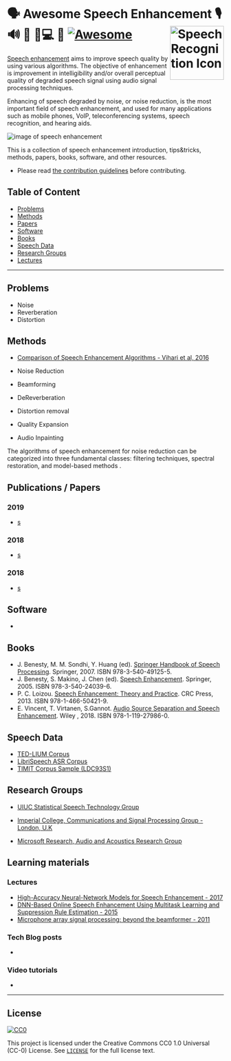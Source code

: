 # 🗣️  Awesome Speech Enhancement 🎙 🔊 🎤 📱💻   💬      	 [![Awesome](https://awesome.re/badge.svg)](https://awesome.re)  <img src="https://i.imgur.com/AH4MxeB.png" width="125" align="right" alt="Speech Recognition Icon">

[Speech enhancement](https://en.wikipedia.org/wiki/Speech_enhancement) aims to improve speech quality by using various algorithms. The objective of enhancement is improvement in intelligibility and/or overall perceptual quality of degraded speech signal using audio signal processing techniques.

Enhancing of speech degraded by noise, or noise reduction, is the most important field of speech enhancement, and used for many applications such as mobile phones, VoIP, teleconferencing systems, speech recognition, and hearing aids.

![image of speech enhancement](https://www.microsoft.com/en-us/research/wp-content/uploads/2017/02/IMG_0931.jpg)

This is a collection of speech enhancement introduction, tips&tricks, methods,
papers, books, software, and other resources.

* Please read [the contribution guidelines](contributing.md) before contributing.

## Table of Content

* [Problems](#problems)
* [Methods](#methods)
* [Papers](#papers)
* [Software](#software)
* [Books](#books)
* [Speech Data](#speech-data)
* [Research Groups](#research-groups)
* [Lectures](#lectures)

------------------------------------------------------------------------------

## Problems

 * Noise
 * Reverberation
 * Distortion


## Methods 

 * [Comparison of Speech Enhancement Algorithms - Vihari et al, 2016](https://www.sciencedirect.com/science/article/pii/S1877050916310973)

 * Noise Reduction
 * Beamforming
 * DeReverberation
 * Distortion removal
 * Quality Expansion
 * Audio Inpainting

The algorithms of speech enhancement for noise reduction can be categorized into three fundamental classes: filtering techniques, spectral restoration, and model-based methods .

## Publications / Papers

### 2019
* [s]()

### 2018

* [s]()

### 2018
* [s]()

## Software

* []()

## Books

* J. Benesty, M. M. Sondhi, Y. Huang (ed). [Springer Handbook of Speech Processing](). Springer, 2007. ISBN 978-3-540-49125-5.
* J. Benesty, S. Makino, J. Chen (ed). [Speech Enhancement](). Springer, 2005. ISBN 978-3-540-24039-6.
* P. C. Loizou. [Speech Enhancement: Theory and Practice](). CRC Press, 2013. ISBN 978-1-466-50421-9.
* E. Vincent, T. Virtanen,  S.Gannot. [Audio Source Separation and Speech Enhancement](). Wiley , 2018. ISBN 978-1-119-27986-0.

## Speech Data

* [TED-LIUM Corpus](http://www.openslr.org/7/)
* [LibriSpeech ASR Corpus](http://www.openslr.org/12/)
* [TIMIT Corpus Sample (LDC93S1)](https://www.kaggle.com/nltkdata/timitcorpus)

## Research Groups

* [UIUC Statistical Speech Technology Group](http://www.isle.illinois.edu/sst/)
* [Imperial College, Communications and Signal Processing Group - London, U.K]()

* [Microsoft Research, Audio and Acoustics Research Group](https://www.microsoft.com/en-us/research/group/audio-and-acoustics-research-group/)


## Learning materials
### Lectures

* [High-Accuracy Neural-Network Models for Speech Enhancement - 2017](https://www.microsoft.com/en-us/research/video/high-accuracy-neural-network-models-speech-enhancement/)
* [ DNN-Based Online Speech Enhancement Using Multitask Learning and Suppression Rule Estimation - 2015](https://www.microsoft.com/en-us/research/video/dnn-based-online-speech-enhancement-using-multitask-learning-and-suppression-rule-estimation/)
* [Microphone array signal processing: beyond the beamformer - 2011](https://www.microsoft.com/en-us/research/video/microphone-array-signal-processing-beyond-the-beamformer/)

### Tech Blog posts
- 
### Video tutorials
- 


----
## License

[![CC0](http://mirrors.creativecommons.org/presskit/buttons/88x31/svg/cc-zero.svg)](https://creativecommons.org/publicdomain/zero/1.0/)

This project  is licensed under the Creative Commons CC0 1.0 Universal (CC-0) License. See [`LICENSE`](LICENSE) for the full license text.



